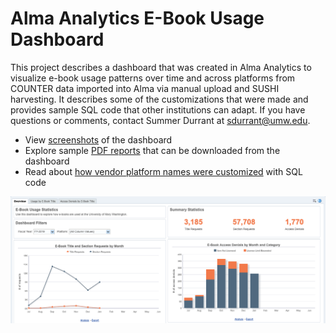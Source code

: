 # Alma Analytics E-Book Usage Dashboard

This project describes a dashboard that was created in Alma Analytics to visualize e-book usage patterns over time and across platforms from COUNTER data imported into Alma via manual upload and SUSHI harvesting. It describes some of the customizations that were made and provides sample SQL code that other institutions can adapt. If you have questions or comments, contact Summer Durrant at <sdurrant@umw.edu>. 

* View [screenshots](/images) of the dashboard
* Explore sample [PDF reports](/reports) that can be downloaded from the dashboard
* Read about [how vendor platform names were customized](/sql) with SQL code 


![E-Book Dashboard in Alma Analytics](images/dashboard_overview.png "Overview Tab of E-Book Dashboard") 

